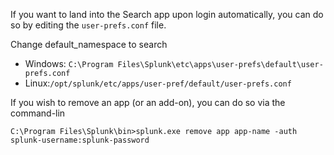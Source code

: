 
If you want to land into the Search app upon login automatically, you can do so by editing the `user-prefs.conf` file. 

Change default_namespace to search
-   Windows: `C:\Program Files\Splunk\etc\apps\user-prefs\default\user-prefs.conf`
-   Linux:`/opt/splunk/etc/apps/user-pref/default/user-prefs.conf`



If you wish to remove an app (or an add-on), you can do so via the command-lin
```CMD
C:\Program Files\Splunk\bin>splunk.exe remove app app-name -auth splunk-username:splunk-password
```

